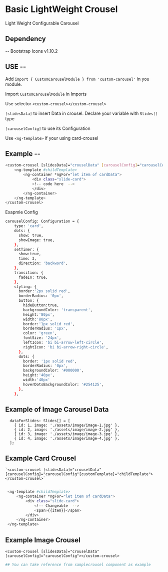 # Basic LightWeight Crousel

Light Weight Configurable Carousel

## Dependency

-- Bootstrap Icons v1.10.2

## USE --

Add `import { CustomCarouselModule } from 'custom-carousel'` in you module.

Import `CustomCarouselModule` in Imports

Use selector `<custom-crousel></custom-crousel>`

`[slidesData]` to insert Data in crousel. Declare your variable with `Slides[]` type

`[carouselConfig]` to use its Configuration

Use `<ng-template>` if your using card-crousel

## Example --

```sh
<custom-crousel [slidesData]="crouselData" [carouselConfig]="carouselConfig" [customTemplate]="childTemplate">
    <ng-template #childTemplate>
        <ng-container *ngFor="let item of cardData">
            <div class="slide-card">
            <!-- code here  -->
            </div>
        </ng-container>
    </ng-template>
</custom-crousel>
```

Exapmle Config

```sh
carouselConfig: Configuration = {
    type: 'card',
    dots: {
      show: true,
      showImage: true,
    },
    setTimer: {
      show:true,
      time: 3,
      direction: 'backword',
    },
    transition: {
      fadeIn: true,
    },
    styling: {
      border:'2px solid red',
      borderRadius: '0px',
      button: {
        hideButton:true,
        backgroundColor: 'transparent',
        height:'80px',
        width:'80px',
        border:'1px solid red',
        borderRadius: '1px',
        color: 'green',
        fontSize: '24px',
        leftIcon: 'bi bi-arrow-left-circle',
        rightIcon: 'bi bi-arrow-right-circle',
      },
      dots: {
        border: '1px solid red',
        borderRadius: '0px',
        backgroundColor: '#000000',
        height:'40px',
        width:'40px'
        hoverDotsBackgroundColor: '#254125',
      },
    },
```

## Example of Image Carousel Data

```
  dataForSlides: Slides[] = [
    { id: 1, image: './assets/image/image-1.jpg' },
    { id: 2, image: './assets/image/image-2.jpg' },
    { id: 3, image: './assets/image/image-3.jpg' },
    { id: 4, image: './assets/image/image-4.jpg' },
  ];

```

## Example Card Crousel

    `<custom-crousel [slidesData]="crouselData" [carouselConfig]="carouselConfig"[customTemplate]="childTemplate"></custom-crousel>`

```sh

 <ng-template #childTemplate>
     <ng-container *ngFor="let item of cardData">
         <div class="slide-card">
             <!-- Changeable  -->
             <span>{{item}}</span>
         </div>
     </ng-container>
 </ng-template>
```

## Example Image Crousel

`<custom-crousel [slidesData]="crouselData" [carouselConfig]="carouselConfig"></custom-crousel>`

```sh
## You can take reference from samplecrousel component as example
```

